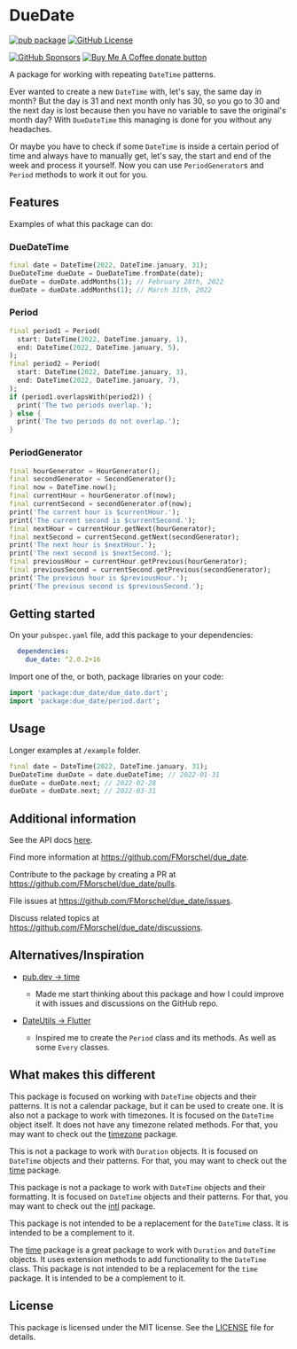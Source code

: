 # DueDate

[![pub package](https://img.shields.io/pub/v/due_date.svg)](https://pub.dev/packages/due_date)
[![GitHub License](https://img.shields.io/badge/license-MIT-blue.svg)](https://raw.githubusercontent.com/FMorschel/due_date/main/LICENSE)
<!--- Prepare for future badges when the package is more mature and has more users
<a href="https://pub.dev/packages/due_date"><img alt="GitHub Repo stars" src="https://img.shields.io/github/stars/FMorschel/due_date"></a>
<a href="https://github.com/FMorschel/due_date/graphs/contributors"><img alt="GitHub contributors" src="https://img.shields.io/github/contributors/FMorschel/due_date"></a>
<a href="https://githubc.com/FMorschel/due_date/issues?q=is%3Aissue+is%3Aclosed"><img src="https://img.shields.io/github/issues-closed-raw/FMorschel/due_date" alt="GitHub closed issues"></a>
[![GitHub Forks](https://img.shields.io/github/forks/FMorschel/due_date.svg)](https://github.com/FMorschel/due_date/network)
--->
[![GitHub Sponsors](https://img.shields.io/github/sponsors/FMorschel)](https://github.com/sponsors/FMorschel)
<span class="badge-buymeacoffee">
<a href="https://www.buymeacoffee.com/fmorschel" title="Donate to this project using Buy Me A Coffee"><img src="https://img.shields.io/badge/buy%20me%20a%20coffee-donate-yellow.svg" alt="Buy Me A Coffee donate button" /></a>
</span>

A package for working with repeating `DateTime` patterns.

Ever wanted to create a new `DateTime` with, let's say, the same day in month? But the day is 31 and next month only has 30, so you go to 30 and the next day is lost because then you have no variable to save the original's month day? With `DueDateTime` this managing is done for you without any headaches.

Or maybe you have to check if some `DateTime` is inside a certain period of time and always have to manually get, let's say, the start and end of the week and process it yourself. Now you can use `PeriodGenerator`s and `Period` methods to work it out for you.

## Features

Examples of what this package can do:

### DueDateTime

```dart
final date = DateTime(2022, DateTime.january, 31);
DueDateTime dueDate = DueDateTime.fromDate(date);
dueDate = dueDate.addMonths(1); // February 28th, 2022
dueDate = dueDate.addMonths(1); // March 31th, 2022
```

### Period

```dart
final period1 = Period(
  start: DateTime(2022, DateTime.january, 1),
  end: DateTime(2022, DateTime.january, 5),
);
final period2 = Period(
  start: DateTime(2022, DateTime.january, 3),
  end: DateTime(2022, DateTime.january, 7),
);
if (period1.overlapsWith(period2)) {
  print('The two periods overlap.');
} else {
  print('The two periods do not overlap.');
}
```

### PeriodGenerator

```dart
final hourGenerator = HourGenerator();
final secondGenerator = SecondGenerator();
final now = DateTime.now();
final currentHour = hourGenerator.of(now);
final currentSecond = secondGenerator.of(now);
print('The current hour is $currentHour.');
print('The current second is $currentSecond.');
final nextHour = currentHour.getNext(hourGenerator);
final nextSecond = currentSecond.getNext(secondGenerator);
print('The next hour is $nextHour.');
print('The next second is $nextSecond.');
final previousHour = currentHour.getPrevious(hourGenerator);
final previousSecond = currentSecond.getPrevious(secondGenerator);
print('The previous hour is $previousHour.');
print('The previous second is $previousSecond.');
```

## Getting started

On your `pubspec.yaml` file, add this package to your dependencies:

```yaml
  dependencies:
    due_date: ^2.0.2+16
```

Import one of the, or both, package libraries on your code:

```dart
import 'package:due_date/due_date.dart';
import 'package:due_date/period.dart';
```

## Usage

Longer examples at `/example` folder.

```dart
final date = DateTime(2022, DateTime.january, 31);
DueDateTime dueDate = date.dueDateTime; // 2022-01-31
dueDate = dueDate.next; // 2022-02-28
dueDate = dueDate.next; // 2022-03-31
```

## Additional information

See the API docs [here](https://fmorschel.github.io/due_date/).

Find more information at <https://github.com/FMorschel/due_date>.

Contribute to the package by creating a PR at <https://github.com/FMorschel/due_date/pulls>.

File issues at <https://github.com/FMorschel/due_date/issues>.

Discuss related topics at <https://github.com/FMorschel/due_date/discussions>.

## Alternatives/Inspiration

- [pub.dev -> time](https://pub.dev/packages/time)
  - Made me start thinking about this package and how I could improve it with issues and discussions on the GitHub repo.

- [DateUtils -> Flutter](https://api.flutter.dev/flutter/material/DateUtils-class.html)
  - Inspired me to create the `Period` class and its methods. As well as some `Every` classes.

## What makes this different

This package is focused on working with `DateTime` objects and their patterns. It is not a calendar package, but it can be used to create one.
It is also not a package to work with timezones. It is focused on the `DateTime` object itself. It does not have any timezone related methods. For that, you may want to check out the [timezone](https://pub.dev/packages/timezone) package.

This is not a package to work with `Duration` objects. It is focused on `DateTime` objects and their patterns. For that, you may want to check out the [time](https://pub.dev/packages/time) package.

This package is not a package to work with `DateTime` objects and their formatting. It is focused on `DateTime` objects and their patterns. For that, you may want to check out the [intl](https://pub.dev/packages/intl) package.

This package is not intended to be a replacement for the `DateTime` class. It is intended to be a complement to it.

The [time](https://pub.dev/packages/time) package is a great package to work with `Duration` and `DateTime` objects. It uses extension methods to add functionality to the `DateTime` class. This package is not intended to be a replacement for the `time` package. It is intended to be a complement to it.

## License

This package is licensed under the MIT license. See the [LICENSE](<https://pub.dev/packages/due_date/license>) file for details.
